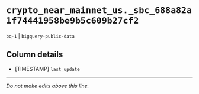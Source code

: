 # `crypto_near_mainnet_us._sbc_688a82a1f74441958be9b5c609b27cf2`
`bq-1` | `bigquery-public-data`

## Column details
* [TIMESTAMP] `last_update`

-------------------------------------------------------------------------------
*Do not make edits above this line.*
